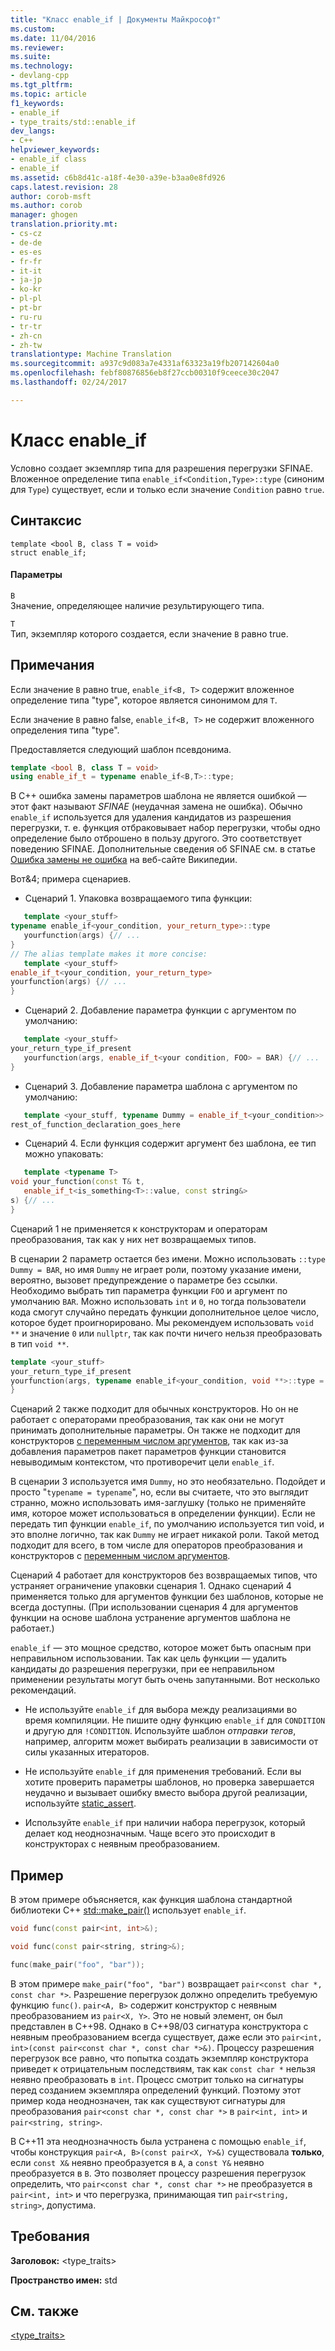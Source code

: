 ```yaml
---
title: "Класс enable_if | Документы Майкрософт"
ms.custom: 
ms.date: 11/04/2016
ms.reviewer: 
ms.suite: 
ms.technology:
- devlang-cpp
ms.tgt_pltfrm: 
ms.topic: article
f1_keywords:
- enable_if
- type_traits/std::enable_if
dev_langs:
- C++
helpviewer_keywords:
- enable_if class
- enable_if
ms.assetid: c6b8d41c-a18f-4e30-a39e-b3aa0e8fd926
caps.latest.revision: 28
author: corob-msft
ms.author: corob
manager: ghogen
translation.priority.mt:
- cs-cz
- de-de
- es-es
- fr-fr
- it-it
- ja-jp
- ko-kr
- pl-pl
- pt-br
- ru-ru
- tr-tr
- zh-cn
- zh-tw
translationtype: Machine Translation
ms.sourcegitcommit: a937c9d083a7e4331af63323a19fb207142604a0
ms.openlocfilehash: febf80876856eb8f27ccb00310f9ceece30c2047
ms.lasthandoff: 02/24/2017

---
```

# <a name="enableif-class"></a>Класс enable_if
Условно создает экземпляр типа для разрешения перегрузки SFINAE. Вложенное определение типа `enable_if<Condition,Type>::type` (синоним для `Type`) существует, если и только если значение `Condition` равно `true`.  
  
## <a name="syntax"></a>Синтаксис  
  
```
template <bool B, class T = void>
struct enable_if;
```  
  
#### <a name="parameters"></a>Параметры  
 `B`  
 Значение, определяющее наличие результирующего типа.  
  
 `T`  
 Тип, экземпляр которого создается, если значение `B` равно true.  
  
## <a name="remarks"></a>Примечания  
 Если значение `B` равно true, `enable_if<B, T>` содержит вложенное определение типа "type", которое является синонимом для `T`.  
  
 Если значение `B` равно false, `enable_if<B, T>` не содержит вложенного определения типа "type".  
  
 Предоставляется следующий шаблон псевдонима.  
  
```cpp  
template <bool B, class T = void>
using enable_if_t = typename enable_if<B,T>::type;
```  
  
 В C++ ошибка замены параметров шаблона не является ошибкой — этот факт называют *SFINAE* (неудачная замена не ошибка). Обычно `enable_if` используется для удаления кандидатов из разрешения перегрузки, т. е. функция отбраковывает набор перегрузки, чтобы одно определение было отброшено в пользу другого. Это соответствует поведению SFINAE. Дополнительные сведения об SFINAE см. в статье [Ошибка замены не ошибка](http://go.microsoft.com/fwlink/LinkId=394798) на веб-сайте Википедии.  
  
 Вот&4; примера сценариев.  
  
-   Сценарий 1. Упаковка возвращаемого типа функции:  
  
 ```cpp  
    template <your_stuff>  
typename enable_if<your_condition, your_return_type>::type
    yourfunction(args) {// ...
 }
// The alias template makes it more concise:
    template <your_stuff>  
enable_if_t<your_condition, your_return_type>  
yourfunction(args) {// ...
 }
```  
  
-   Сценарий 2. Добавление параметра функции с аргументом по умолчанию:  
  
 ```cpp  
    template <your_stuff>  
your_return_type_if_present
    yourfunction(args, enable_if_t<your condition, FOO> = BAR) {// ...
 }
```  
  
-   Сценарий 3. Добавление параметра шаблона с аргументом по умолчанию:  
  
 ```cpp  
    template <your_stuff, typename Dummy = enable_if_t<your_condition>>  
rest_of_function_declaration_goes_here
```  
  
-   Сценарий 4. Если функция содержит аргумент без шаблона, ее тип можно упаковать:  
  
 ```cpp  
    template <typename T>  
void your_function(const T& t,
    enable_if_t<is_something<T>::value, const string&>  
s) {// ...
 }
```  
  
 Сценарий 1 не применяется к конструкторам и операторам преобразования, так как у них нет возвращаемых типов.  
  
 В сценарии 2 параметр остается без имени. Можно использовать `::type Dummy = BAR`, но имя `Dummy` не играет роли, поэтому указание имени, вероятно, вызовет предупреждение о параметре без ссылки. Необходимо выбрать тип параметра функции `FOO` и аргумент по умолчанию `BAR`.  Можно использовать `int` и `0`, но тогда пользователи кода смогут случайно передать функции дополнительное целое число, которое будет проигнорировано. Мы рекомендуем использовать `void **` и значение `0` или `nullptr`, так как почти ничего нельзя преобразовать в тип `void **`.  
  
```cpp  
template <your_stuff>  
your_return_type_if_present
yourfunction(args, typename enable_if<your_condition, void **>::type = nullptr) {// ...
}
```  
  
 Сценарий 2 также подходит для обычных конструкторов.  Но он не работает с операторами преобразования, так как они не могут принимать дополнительные параметры.  Он также не подходит для конструкторов [с переменным числом аргументов](../cpp/ellipses-and-variadic-templates.md), так как из-за добавления параметров пакет параметров функции становится невыводимым контекстом, что противоречит цели `enable_if`.  
  
 В сценарии 3 используется имя `Dummy`, но это необязательно. Подойдет и просто "`typename = typename`", но, если вы считаете, что это выглядит странно, можно использовать имя-заглушку (только не применяйте имя, которое может использоваться в определении функции). Если не передать тип функции `enable_if`, по умолчанию используется тип void, и это вполне логично, так как `Dummy` не играет никакой роли. Такой метод подходит для всего, в том числе для операторов преобразования и конструкторов с [переменным числом аргументов](../cpp/ellipses-and-variadic-templates.md).  
  
 Сценарий 4 работает для конструкторов без возвращаемых типов, что устраняет ограничение упаковки сценария 1.  Однако сценарий 4 применяется только для аргументов функции без шаблонов, которые не всегда доступны.  (При использовании сценария 4 для аргументов функции на основе шаблона устранение аргументов шаблона не работает.)  
  
 `enable_if` — это мощное средство, которое может быть опасным при неправильном использовании.  Так как цель функции — удалить кандидаты до разрешения перегрузки, при ее неправильном применении результаты могут быть очень запутанными.  Вот несколько рекомендаций.  
  
-   Не используйте `enable_if` для выбора между реализациями во время компиляции. Не пишите одну функцию `enable_if` для `CONDITION` и другую для `!CONDITION`.  Используйте шаблон *отправки тегов*, например, алгоритм может выбирать реализации в зависимости от силы указанных итераторов.  
  
-   Не используйте `enable_if` для применения требований.  Если вы хотите проверить параметры шаблонов, но проверка завершается неудачно и вызывает ошибку вместо выбора другой реализации, используйте [static_assert](../cpp/static-assert.md).  
  
-   Используйте `enable_if` при наличии набора перегрузок, который делает код неоднозначным.  Чаще всего это происходит в конструкторах с неявным преобразованием.  
  
## <a name="example"></a>Пример  
 В этом примере объясняется, как функция шаблона стандартной библиотеки C++ [std::make_pair()](../standard-library/utility-functions.md#make_pair) использует `enable_if`.  
  
```cpp  
void func(const pair<int, int>&);

void func(const pair<string, string>&);

func(make_pair("foo", "bar"));
```  
  
  В этом примере `make_pair("foo", "bar")` возвращает `pair<const char *, const char *>`. Разрешение перегрузок должно определить требуемую функцию `func()`. `pair<A, B>` содержит конструктор с неявным преобразованием из `pair<X, Y>`.  Это не новый элемент, он был представлен в C++98. Однако в C++98/03 сигнатура конструктора с неявным преобразованием всегда существует, даже если это `pair<int, int>(const pair<const char *, const char *>&)`.  Процессу разрешения перегрузок все равно, что попытка создать экземпляр конструктора приведет к отрицательным последствиям, так как `const char *` нельзя неявно преобразовать в `int`. Процесс смотрит только на сигнатуры перед созданием экземпляра определений функций.  Поэтому этот пример кода неоднозначен, так как существуют сигнатуры для преобразования `pair<const char *, const char *>` в `pair<int, int>` и `pair<string, string>`.  
  
 В C++11 эта неоднозначность была устранена с помощью `enable_if`, чтобы конструкция `pair<A, B>(const pair<X, Y>&)` существовала **только**, если `const X&` неявно преобразуется в `A`, а `const Y&` неявно преобразуется в `B`.  Это позволяет процессу разрешения перегрузок определить, что `pair<const char *, const char *>` не преобразуется в `pair<int, int>` и что перегрузка, принимающая тип `pair<string, string>`, допустима.  
  
## <a name="requirements"></a>Требования  
 **Заголовок:** \<type_traits>  
  
 **Пространство имен:** std  
  
## <a name="see-also"></a>См. также  
 [<type_traits>](../standard-library/type-traits.md)




